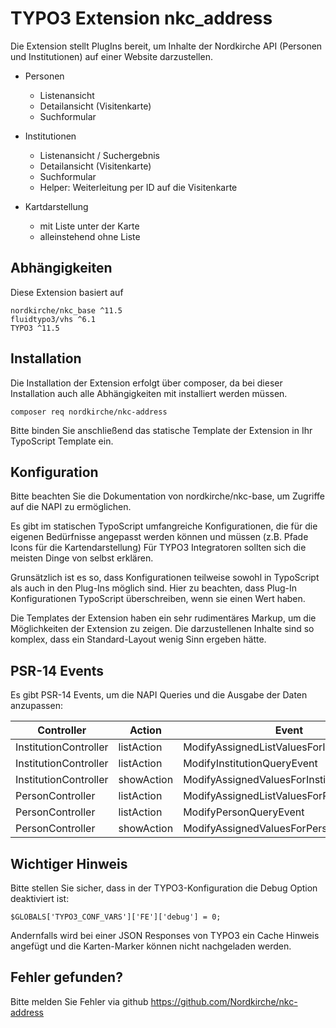 # TYPO3 Extension nkc_address

Die Extension stellt PlugIns bereit, um Inhalte der Nordkirche API (Personen und Institutionen) auf einer Website darzustellen.

* Personen
  * Listenansicht
  * Detailansicht (Visitenkarte)
  * Suchformular

* Institutionen
  * Listenansicht / Suchergebnis
  * Detailansicht (Visitenkarte)
  * Suchformular
  * Helper: Weiterleitung per ID auf die Visitenkarte

* Kartdarstellung
  * mit Liste unter der Karte
  * alleinstehend ohne Liste


## Abhängigkeiten
Diese Extension basiert auf

    nordkirche/nkc_base ^11.5
    fluidtypo3/vhs ^6.1
    TYPO3 ^11.5

## Installation
Die Installation der Extension erfolgt über composer, da bei dieser Installation auch alle Abhängigkeiten mit installiert werden müssen.

    composer req nordkirche/nkc-address

Bitte binden Sie anschließend das statische Template der Extension in Ihr TypoScript Template ein.

## Konfiguration

Bitte beachten Sie die Dokumentation von nordkirche/nkc-base, um Zugriffe auf die NAPI zu ermöglichen.

Es gibt im statischen TypoScript umfangreiche Konfigurationen, die für die eigenen Bedürfnisse angepasst werden können und müssen (z.B. Pfade Icons für die Kartendarstellung) Für TYPO3 Integratoren sollten sich die meisten Dinge von selbst erklären.

Grunsätzlich ist es so, dass Konfigurationen teilweise sowohl in TypoScript als auch in den Plug-Ins möglich sind. Hier zu beachten, dass Plug-In Konfigurationen TypoScript überschreiben, wenn sie einen Wert haben.

Die Templates der Extension haben ein sehr rudimentäres Markup, um die Möglichkeiten der Extension zu zeigen. Die darzustellenen Inhalte sind so komplex, dass ein Standard-Layout wenig Sinn ergeben hätte.

## PSR-14 Events
Es gibt PSR-14 Events, um die NAPI Queries und die Ausgabe der Daten anzupassen:

| Controller            | Action      | Event                                       | Daten holen             | Daten überschreiben     |
|-----------------------|-------------|---------------------------------------------|-------------------------|-------------------------|
| InstitutionController | listAction  | ModifyAssignedListValuesForInstitutionEvent | getAssignedListValues() | setAssignedListValues() |
| InstitutionController | listAction  | ModifyInstitutionQueryEvent                 | getInstitutionQuery()   | setInstitutionQuery()   |
| InstitutionController | showAction  | ModifyAssignedValuesForInstitutionEvent     | getAssignedValues()     | setAssignedValues()     |
| PersonController      | listAction  | ModifyAssignedListValuesForPersonEvent      | getAssignedListValues() | setAssignedListValues() |
| PersonController      | listAction  | ModifyPersonQueryEvent                      | getPersonQuery()        | setPersonQuery()        |
| PersonController      | showAction  | ModifyAssignedValuesForPersonEvent          | getAssignedValues()     | setAssignedValues()     |


## Wichtiger Hinweis
Bitte stellen Sie sicher, dass in der TYPO3-Konfiguration die Debug Option deaktiviert ist:

    $GLOBALS['TYPO3_CONF_VARS']['FE']['debug'] = 0;

Andernfalls wird bei einer JSON Responses von TYPO3 ein Cache Hinweis angefügt und die Karten-Marker können nicht nachgeladen werden.

## Fehler gefunden?
Bitte melden Sie Fehler via github
https://github.com/Nordkirche/nkc-address
